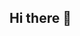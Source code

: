 ## Hi there 👋

<!--
**basarisa/basarisa** is a ✨ _special_ ✨ repository because its `README.md` (this file) appears on your GitHub profile.

Here are some ideas to get you started:


### 🌟 About Me 🌟 ###
![Status](https://img.shields.io/badge/Status-Exploring-blue?style=flat-square)  
![Learning](https://img.shields.io/badge/Learning-Node.js%20%26%20API-orange?style=flat-square)  
![Focus](https://img.shields.io/badge/Focus-React%20%26%20Backend-green?style=flat-square)

- 🔭 I’m currently working on **React-based projects** and exploring **backend development**.
- 🌱 I’m currently learning **Node.js**, **Express**, and **API development**.
- 👯 I’m looking to collaborate on **open-source projects** or anything related to **frontend and full-stack development**.
- 🤔 I’m looking for help with **optimizing large-scale applications**.


### ❄💬 Ask me about
- Web development (React, Node.js, Next.Js, etc.)
- Designing responsive and intuitive user interfaces for enhanced user experience.
- Setting up RESTful APIs.



### 💻 Technical Skills

#### Frontend
| HTML5 | CSS3 | JavaScript | React | Next.js |
|-------|------|------------|-------|---------|
| <img src="https://cdn.jsdelivr.net/gh/devicons/devicon/icons/html5/html5-original.svg" alt="HTML5" width="40" height="40"/> | <img src="https://cdn.jsdelivr.net/gh/devicons/devicon/icons/css3/css3-original.svg" alt="CSS3" width="40" height="40"/> | <img src="https://cdn.jsdelivr.net/gh/devicons/devicon/icons/javascript/javascript-original.svg" alt="JavaScript" width="40" height="40"/> | <img src="https://cdn.jsdelivr.net/gh/devicons/devicon/icons/react/react-original.svg" alt="React" width="40" height="40"/> | <img src="https://raw.githubusercontent.com/devicons/devicon/master/icons/nextjs/nextjs-original.svg" alt="Next.js" width="40" height="40" style="background-color: white;"/> |

#### Backend
| Node.js | Express.js | PostgreSQL | MongoDB |
|---------|------------|------------|---------|
| <img src="https://cdn.jsdelivr.net/gh/devicons/devicon/icons/nodejs/nodejs-original.svg" alt="Node.js" width="40" height="40"/> | <img src="https://upload.wikimedia.org/wikipedia/commons/6/64/Expressjs.png" alt="Express.js" width="40" height="40" style="background-color: white; padding: 5px; border-radius: 5px;"/> | <img src="https://cdn.jsdelivr.net/gh/devicons/devicon/icons/postgresql/postgresql-original.svg" alt="PostgreSQL" width="40" height="40"/> | <img src="https://raw.githubusercontent.com/devicons/devicon/master/icons/mongodb/mongodb-original.svg" alt="MongoDB" width="40" height="40" style="background-color: white;"/> |

#### Tools
| Git | GitHub | Postman |
|-----|--------|---------|
| <img src="https://cdn.jsdelivr.net/gh/devicons/devicon/icons/git/git-original.svg" alt="Git" width="40" height="40"/> | <img src="https://github.githubassets.com/images/modules/logos_page/GitHub-Mark.png" alt="GitHub" width="40" height="40"/> | <img src="https://cdn.jsdelivr.net/gh/devicons/devicon/icons/postman/postman-original.svg" alt="Postman" width="40" height="40"/> |


### ❄📫 How to reach me
[![LinkedIn](https://img.shields.io/badge/LinkedIn-Connect-blue?style=flat-square)](https://www.linkedin.com/in/pajenan-jaichuangchot/)  
[![Email](https://img.shields.io/badge/Email-Say%20Hello-red?style=flat-square)](mailto:Pajenan.j@hotmail.com)

### ❄⚡ Fun fact
![Fun](https://img.shields.io/badge/Fun-Coding%20Challenges-yellow?style=flat-square)  
- I enjoy solving coding challenges and experimenting with new frameworks!

---
Feel free to explore my repositories or drop me a message. Let's connect and collaborate! ❄🚀
